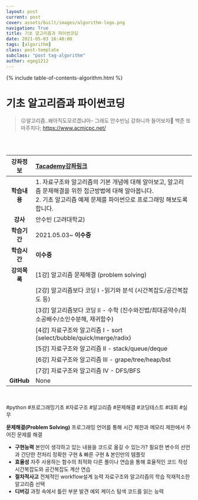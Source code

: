 ```yaml
---
layout: post
current: post
cover: assets/built/images/algorithm-logo.png
navigation: True
title: 기초 알고리즘과 파이썬코딩
date: 2021-05-03 16:40:00
tags: [algorithm]
class: post-template
subclass: "post tag-algorithm"
author: egeg1212
---
```


{% include table-of-contents-algorithm.html %}

# 기초 알고리즘과 파이썬코딩

> 😖알고리즘..왜아직도모르겠냐아- 그래도 안수빈님 강좌니까 들어보자🤩
> 백준 또 마주치다; <https://www.acmicpc.net/>

<br><br>

| **강좌정보** | [Tacademy강좌링크](https://tacademy.skplanet.com/live/player/onlineLectureDetail.action?seq=175)                                                                                |
| :----------: | :------------------------------------------------------------------------------------------------------------------------------------------------------------------------------ |
| **학습내용** | 1. 자료구조와 알고리즘의 기본 개념에 대해 알아보고, 알고리즘 문제해결을 위한 접근방법에 대해 알아봅니다.<br>2. 기초 알고리즘 예제 문제를 파이썬으로 프로그래밍 해보도록 합니다. |
|   **강사**   | 안수빈 (고려대학교)                                                                                                                                                             |
| **학습기간** | 2021.05.03~ **이수중**                                                                                                                                                          |
| **학습시간** | **이수중**                                                                                                                                                                      |
| **강의목록** | [1강] 알고리즘 문제해결 (problem solving)                                                                                                                                       |
|              | [2강] 알고리즘보다 코딩 I -읽기와 분석 (시간복잡도/공간복잡도 등)                                                                                                               |
|              | [3강] 알고리즘보다 코딩 II - 수학 (진수와진법/최대공약수/최소공배수/소인수분해, 재귀함수)                                                                                       |
|              | [4강] 자료구조와 알고리즘 I - sort (select/bubble/quick/merge/radix)                                                                                                            |
|              | [5강] 자료구조와 알고리즘 II - stack/queue/deque                                                                                                                                |
|              | [6강] 자료구조와 알고리즘 III - grape/tree/heap/bst                                                                                                                             |
|              | [7강] 자료구조와 알고리즘 IV - DFS/BFS                                                                                                                                          |
|  **GitHub**  | None                                                                                                                                                                            |

<br>

\#python #프로그래밍기초 #자료구조 #알고리즘 #문제해결 #코딩테스트 #대회 #실무

**문제해결(Problem Solving)**
프로그래밍 언어를 통해 시간 제한과 메모리 제한에서 주어진 문제를 해결

- **구현능력**
  본인이 생각하고 있는 내용을 코드로 옮길 수 있는가?
  필요한 변수의 선언과 간단한 전처리
  정확한 구현 & 빠른 구현 & 본인만의 템플릿
- **효율성**
  자주 사용하는 함수의 최적화
  다른 풀이나 연습을 통해 효율적인 코드 작성
  시간복잡도와 공간복잡도 계산 연습
- **절차적사고**
  전체적인 workflow설계 능력
  자료구조와 알고리즘의 학습
  적재적소한 알고리즘 선택
- **디버깅**
  과정 속에서 틀린 부분 발견
  예외 케이스 탐색
  코드를 읽는 능력
